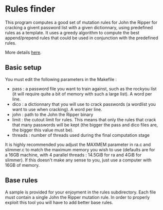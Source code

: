 Rules finder
============

This program computes a good set of mutation rules for John the Ripper for cracking a givent password list with a given dictionnary, using predefined rules as a template. It uses a greedy algorithm to compute the best append/prepend rules that could be used in conjunction with the predefined rules.

More details [here](http://tehlose.wordpress.com/category/mangling-rules-generation/).

Basic setup
-----------

You must edit the following parameters in the Makefile :

+   pass : a password file you want to train against, such as the rockyou list (it will require quite a bit of memory with such a large list). A word per line.
+   dico : a dictionnary that you will use to crack passwords (a wordlist you want to use when cracking). A word per line.
+   john : path to the John the Ripper binary
+   limit : the cutout limit for rules. This means that only the rules that crack that many passwords will be kept (the bigger the pass and dico files are, the bigger this value must be).
+   threads : number of threads used during the final computation stage

It is highly recommended you adjust the MAXMEM parameter in ra.c and slimmer.c to match the maximum memory you wish to use (defaults are for a 16GB machine, with 4 parallel threads : 14.5GiB for ra and 4GiB for slimmer). If this doesn't make any sense to you, just use a computer with 16GB of memory.

Base rules
----------
A sample is provided for your enjoyment in the rules subdirectory. Each file must contain a single John the Ripper mutation rule. In order to properly exploit this tool you will have to add better base rules.

